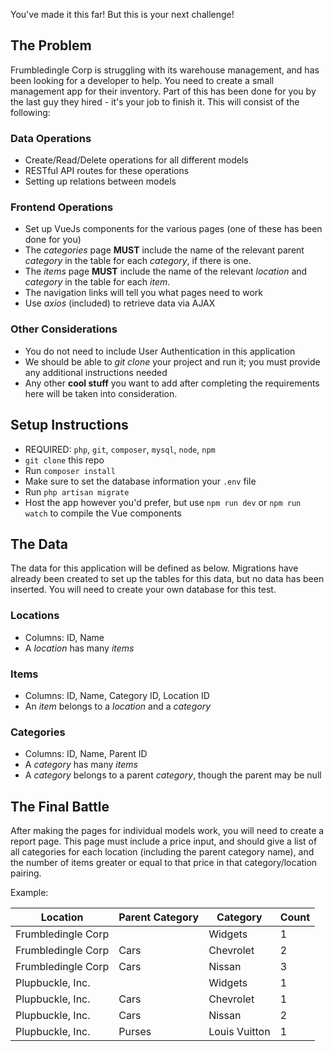 You've made it this far! But this is your next challenge!

## The Problem
Frumbledingle Corp is struggling with its warehouse management, and has been looking for a developer to help. You need to create a small management app for their inventory. Part of this has been done for you by the last guy they hired - it's your job to finish it. This will consist of the following:

### Data Operations
- Create/Read/Delete operations for all different models
- RESTful API routes for these operations
- Setting up relations between models

### Frontend Operations
- Set up VueJs components for the various pages (one of these has been done for you)
- The *categories* page **MUST** include the name of the relevant parent *category* in the table for each *category*, if there is one.
- The *items* page **MUST** include the name of the relevant *location* and *category* in the table for each *item*.
- The navigation links will tell you what pages need to work
- Use *axios* (included) to retrieve data via AJAX

### Other Considerations
- You do not need to include User Authentication in this application
- We should be able to *git clone* your project and run it; you must provide any additional instructions needed
- Any other **cool stuff** you want to add after completing the requirements here will be taken into consideration.

## Setup Instructions
- REQUIRED: `php`, `git`, `composer`, `mysql`, `node`, `npm`
- `git clone` this repo
- Run `composer install`
- Make sure to set the database information your `.env` file
- Run `php artisan migrate`
- Host the app however you'd prefer, but use `npm run dev` or `npm run watch` to compile the Vue components

## The Data
The data for this application will be defined as below. Migrations have already been created to set up the tables for this data, but no data has been inserted. You will need to create your own database for this test.

### Locations
- Columns: ID, Name
- A *location* has many *items*

### Items
- Columns: ID, Name, Category ID, Location ID
- An *item* belongs to a *location* and a *category*

### Categories
- Columns: ID, Name, Parent ID
- A *category* has many *items*
- A *category* belongs to a parent *category*, though the parent may be null

## The Final Battle
After making the pages for individual models work, you will need to create a report page. This page must include a price input, and should give a list of all categories for each location (including the parent category name), and the number of items greater or equal to that price in that category/location pairing.

Example:

|Location|Parent Category|Category|Count|
|--|--|--|--|
|Frumbledingle Corp| |Widgets|1|
|Frumbledingle Corp|Cars|Chevrolet|2|
|Frumbledingle Corp|Cars|Nissan|3|
|Plupbuckle, Inc.| |Widgets|1|
|Plupbuckle, Inc.|Cars|Chevrolet|1|
|Plupbuckle, Inc.|Cars|Nissan|2|
|Plupbuckle, Inc.|Purses|Louis Vuitton|1|



